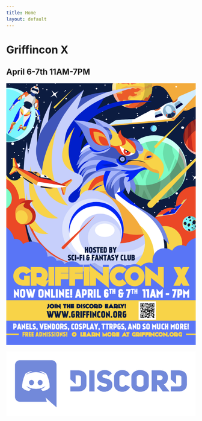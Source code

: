 ```yaml
---
title: Home
layout: default
---
```

# Griffincon X
## April 6-7th 11AM-7PM

![Griffincon X Poster](img/griffinconxposter.png)

[![Join our Discord](img/discord.png)](https://discord.gg/H5EsdJ29yx)